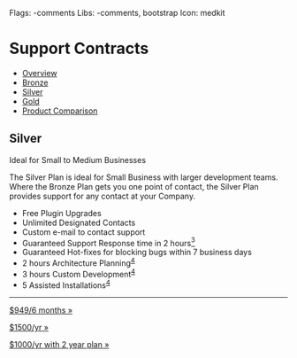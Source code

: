 Flags: -comments
Libs: -comments, bootstrap
Icon: medkit


# Support Contracts

<ul class="nav nav-pills">
  <li><a href="contracts">Overview</a></li>
  <li><a href="bronze">Bronze</a></li>
  <li class="active"><a href="silver">Silver</a></li>
  <li><a href="gold">Gold</a></li>
  <li><a href="comparison">Product Comparison</a></li>
</ul>

<h2>Silver</h2>
<p><span class="label">Ideal for Small to Medium Businesses</span></p>

<p>The Silver Plan is ideal for Small Business with larger development teams. Where the Bronze Plan gets you one point of contact, the Silver Plan provides support for any contact at your Company.</p>


<ul class="actual-bullets">
	<li>Free Plugin Upgrades</li>
	<li>Unlimited Designated Contacts</li>
	<li>Custom e-mail to contact support</li>
	<li>Guaranteed Support Response time in 2 hours<a href="#note3"><sup>3</sup></a></li>
	<li>Guaranteed Hot-fixes for blocking bugs within 7 business days</li>
	<li>2 hours Architecture Planning<sup><a href="#note4">4</a></sup></li>
	<li>3 hours Custom Development<sup><a href="#note4">4</a></sup></li>
	<li>5 Assisted Installations<sup><a href="#note4">4</a></sup></li>
</ul>          
<hr>


<div class="row">
	<div class="span4">
		<form action="https://www.e-junkie.com/ecom/gb.php?c=cart&amp;i=1087334&amp;cl=41912&amp;ejc=2" target="ej_ejc" method="POST" accept-charset="UTF-8">
			<input type="hidden" name="o1" value="Bronze Tier 2 Year Contract">
			<p><a href="#" class="btn btn-large btn-block" onClick="javascript:return EJEJC_lc(this.parentNode);"><i class="icon-shopping-cart icon-white"></i> $949/6 months »</a></p>
		</form>
	</div>
</div>
<div class="row">
	<div class="span4">
		<form action="https://www.e-junkie.com/ecom/gb.php?c=cart&amp;i=1087334&amp;cl=41912&amp;ejc=2" target="ej_ejc" method="POST" accept-charset="UTF-8">
			<input type="hidden" name="o1" value="Bronze Tier 2 Year Contract">
			<p><a href="#" class="btn btn-large btn-block" onClick="javascript:return EJEJC_lc(this.parentNode);"><i class="icon-shopping-cart icon-white"></i> $1500/yr »</a></p>
		</form>
	</div>
</div>
<div class="row">
	<div class="span4">
		<form action="https://www.e-junkie.com/ecom/gb.php?c=cart&amp;i=1087334&amp;cl=41912&amp;ejc=2" target="ej_ejc" method="POST" accept-charset="UTF-8">
			<input type="hidden" name="o1" value="Bronze Tier 2 Year Contract">
			<p><a href="#" class="btn btn-success btn-large btn-block" onClick="javascript:return EJEJC_lc(this.parentNode);"><i class="icon-shopping-cart icon-white"></i> $1000/yr with 2 year plan »</a></p>
		</form>
	</div>
</div>